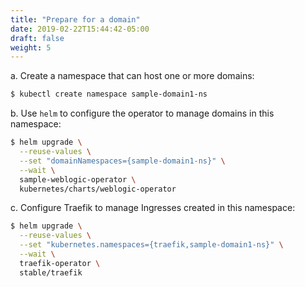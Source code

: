```yaml
---
title: "Prepare for a domain"
date: 2019-02-22T15:44:42-05:00
draft: false
weight: 5
---
```



a.  Create a namespace that can host one or more domains:

```bash
$ kubectl create namespace sample-domain1-ns
```

b.	Use `helm` to configure the operator to manage domains in this namespace:

```bash
$ helm upgrade \
  --reuse-values \
  --set "domainNamespaces={sample-domain1-ns}" \
  --wait \
  sample-weblogic-operator \
  kubernetes/charts/weblogic-operator
```

c.  Configure Traefik to manage Ingresses created in this namespace:

```bash
$ helm upgrade \
  --reuse-values \
  --set "kubernetes.namespaces={traefik,sample-domain1-ns}" \
  --wait \
  traefik-operator \
  stable/traefik
```
